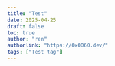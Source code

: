 ```yaml
---
title: "Test"
date: 2025-04-25
draft: false
toc: true
author: "ren"
authorlink: "https://0x0060.dev/"
tags: ["Test tag"]
---
```

